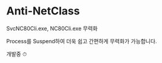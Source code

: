 # Anti-NetClass
SvcNC80Cli.exe, NC80Cli.exe 무력화


Process를 Suspend하여 더욱 쉽고 간편하게 무력화가 가능합니다.

개발중 ⏱ 
